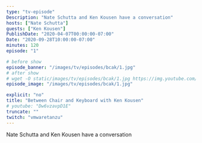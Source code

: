 ```yaml
---
type: "tv-episode"
Description: "Nate Schutta and Ken Kousen have a conversation"
hosts: ["Nate Schutta"]
guests: ["Ken Kousen"]
PublishDate: "2020-04-07T00:00:00-07:00"
Date: "2020-09-28T10:00:00-07:00"
minutes: 120
episode: "1"

# before show
episode_banner: "/images/tv/episodes/bcak/1.jpg"
# after show
# wget -O static/images/tv/episodes/bcak/1.jpg https://img.youtube.com/vi/Dw6vzavpD1E/mqdefault.jpg
episode_image: "/images/tv/episodes/bcak/1.jpg"

explicit: "no"
title: "Between Chair and Keyboard with Ken Kousen"
# youtube: "Dw6vzavpD1E"
truncate: ""
twitch: "vmwaretanzu"
---
```


Nate Schutta and Ken Kousen have a conversation
